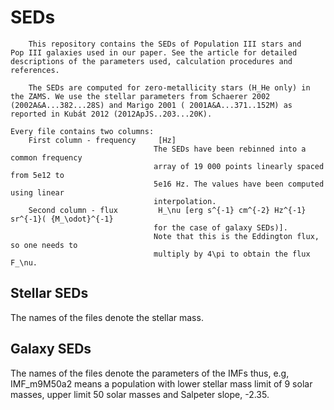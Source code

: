 # SEDs
		This repository contains the SEDs of Population III stars and 
	Pop III galaxies used in our paper. See the article for detailed 
	descriptions of the parameters used, calculation procedures and 
	references. 

		The SEDs are computed for zero-metallicity stars (H_He only) in 
	the ZAMS. We use the stellar parameters from Schaerer 2002 
	(2002A&A...382...28S) and Marigo 2001 ( 2001A&A...371..152M) as 
	reported in Kubát 2012 (2012ApJS..203...20K). 

	Every file contains two columns:
		First column - frequency     [Hz]
									The SEDs have been rebinned into a common frequency 
									array of 19 000 points linearly spaced from 5e12 to 
									5e16 Hz. The values have been computed using linear 
									interpolation.
		Second column - flux         H_\nu [erg s^{-1} cm^{-2} Hz^{-1} sr^{-1}( {M_\odot}^{-1}
									for the case of galaxy SEDs)].
									Note that this is the Eddington flux, so one needs to 
									multiply by 4\pi to obtain the flux F_\nu.

## Stellar SEDs
The names of the files denote the stellar mass.

## Galaxy SEDs
The names of the files denote the parameters of the IMFs thus, e.g, IMF_m9M50a2 means a population with lower stellar mass
limit of 9 solar masses, upper limit 50 solar masses and Salpeter slope, -2.35. 




